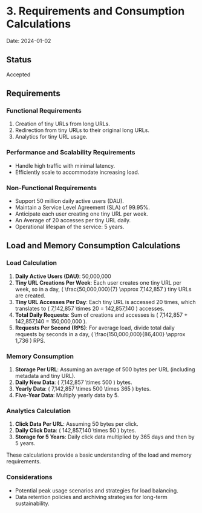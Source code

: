 # 3. Requirements and Consumption Calculations

Date: 2024-01-02

## Status

Accepted

## Requirements

### Functional Requirements

1. Creation of tiny URLs from long URLs.
2. Redirection from tiny URLs to their original long URLs.
3. Analytics for tiny URL usage.

### Performance and Scalability Requirements

* Handle high traffic with minimal latency.
* Efficiently scale to accommodate increasing load.

### Non-Functional Requirements

* Support 50 million daily active users (DAU).
* Maintain a Service Level Agreement (SLA) of 99.95%.
* Anticipate each user creating one tiny URL per week.
* An Average of 20 accesses per tiny URL daily.
* Operational lifespan of the service: 5 years.

## Load and Memory Consumption Calculations

### Load Calculation

1. **Daily Active Users (DAU)**: 50,000,000
2. **Tiny URL Creations Per Week**: Each user creates one tiny URL per week, so in a day, \( \frac{50,000,000}{7} \approx 7,142,857 \) tiny URLs are created.
3. **Tiny URL Accesses Per Day**: Each tiny URL is accessed 20 times, which translates to \( 7,142,857 \times 20 = 142,857,140 \) accesses.
4. **Total Daily Requests**: Sum of creations and accesses is \( 7,142,857 + 142,857,140 = 150,000,000 \).
5. **Requests Per Second (RPS)**: For average load, divide total daily requests by seconds in a day, \( \frac{150,000,000}{86,400} \approx 1,736 \) RPS.

### Memory Consumption

1. **Storage Per URL**: Assuming an average of 500 bytes per URL (including metadata and tiny URL).
2. **Daily New Data**: \( 7,142,857 \times 500 \) bytes.
3. **Yearly Data**: \( 7,142,857 \times 500 \times 365 \) bytes.
4. **Five-Year Data**: Multiply yearly data by 5.

### Analytics Calculation

1. **Click Data Per URL**: Assuming 50 bytes per click.
2. **Daily Click Data**: \( 142,857,140 \times 50 \) bytes.
3. **Storage for 5 Years**: Daily click data multiplied by 365 days and then by 5 years.

These calculations provide a basic understanding of the load and memory requirements.

### Considerations

* Potential peak usage scenarios and strategies for load balancing.
* Data retention policies and archiving strategies for long-term sustainability.
